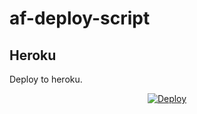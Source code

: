 # af-deploy-script

<!-- ## Railway

[![Deploy on Railway](https://railway.app/button.svg)](https://railway.app/new/template?template=)
<br> -->

## Heroku

Deploy to heroku.
<p align="center">
<a href="https://heroku.com/deploy?template=https://github.com/kingboyss/movieslol-deploy/af-deploy-script">
  <img src="https://www.herokucdn.com/deploy/button.svg" alt="Deploy">
</a>
</p>

